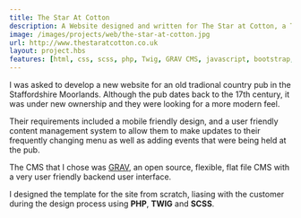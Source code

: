 ```yaml
---
title: The Star At Cotton
description: A Website designed and written for The Star at Cotton, a Traditional Country Pup in the Staffordshire Moorlands
image: /images/projects/web/the-star-at-cotton.jpg
url: http://www.thestaratcotton.co.uk
layout: project.hbs
features: [html, css, scss, php, Twig, GRAV CMS, javascript, bootstrap, responsive design]
---
```


I was asked to develop a new website for an old tradional country pub in the Staffordshire Moorlands.
Although the pub dates back to the 17th century, it was under new ownership and they were
looking for a more modern feel.

Their requirements included a mobile friendly design, and a user friendly content management
system to allow them to make updates to their frequently changing menu as well as adding
events that were being held at the pub.

The CMS that I chose was <a href="https://getgrav.org/" target="blank">GRAV</a>, an open source, flexible, flat file CMS
with a very user friendly backend user interface.

I designed the template for the site from scratch, liasing with the customer during the
design process using **PHP**, **TWIG** and **SCSS**.
